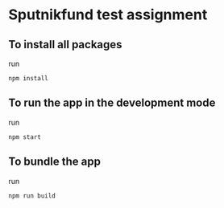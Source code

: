 # Sputnikfund test assignment

## To install all packages
run
```
npm install
```
## To run the app in the development mode
run
```
npm start
```


## To bundle the app 
run
```
npm run build
```

